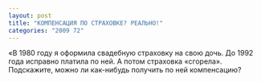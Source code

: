 ```yaml
---
layout: post
title: "КОМПЕНСАЦИЯ ПО СТРАХОВКЕ? РЕАЛЬНО!"
categories: "2009 72"
---
```


«В 1980 году я оформила свадебную страховку на свою дочь. До 1992 года исправно платила по ней. А потом страховка «сгорела». Подскажите, можно ли как-нибудь получить по ней компенсацию?


